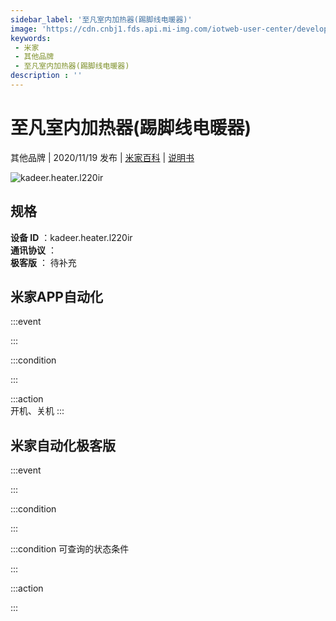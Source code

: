 ```yaml
---
sidebar_label: '至凡室内加热器(踢脚线电暖器)'
image: 'https://cdn.cnbj1.fds.api.mi-img.com/iotweb-user-center/developer_16790478079149i32mEvs.png?GalaxyAccessKeyId=AKVGLQWBOVIRQ3XLEW&Expires=9223372036854775807&Signature=+GQp3xwQ4W10sJSiAnNPgm9qwSg='
keywords: 
 - 米家
 - 其他品牌
 - 至凡室内加热器(踢脚线电暖器)
description : ''
---
```

# 至凡室内加热器(踢脚线电暖器)

其他品牌 | 2020/11/19 发布 | [米家百科](https://home.mi.com/webapp/content/baike/product/index.html?model=kadeer.heater.l220ir) | [说明书](https://home.mi.com/views/introduction.html?model=kadeer.heater.l220ir&region=cn)

![kadeer.heater.l220ir](https://cdn.cnbj1.fds.api.mi-img.com/iotweb-user-center/developer_16790478079149i32mEvs.png?GalaxyAccessKeyId=AKVGLQWBOVIRQ3XLEW&Expires=9223372036854775807&Signature=+GQp3xwQ4W10sJSiAnNPgm9qwSg=)

## 规格  
> 
**设备 ID** ：kadeer.heater.l220ir  
**通讯协议** ：  
**极客版**  ： 待补充 


## 米家APP自动化  

:::event  

:::

:::condition  

:::

:::action   
开机、关机
:::

## 米家自动化极客版  

:::event  

:::

:::condition  

:::

:::condition 可查询的状态条件  

:::

:::action  

:::

        
